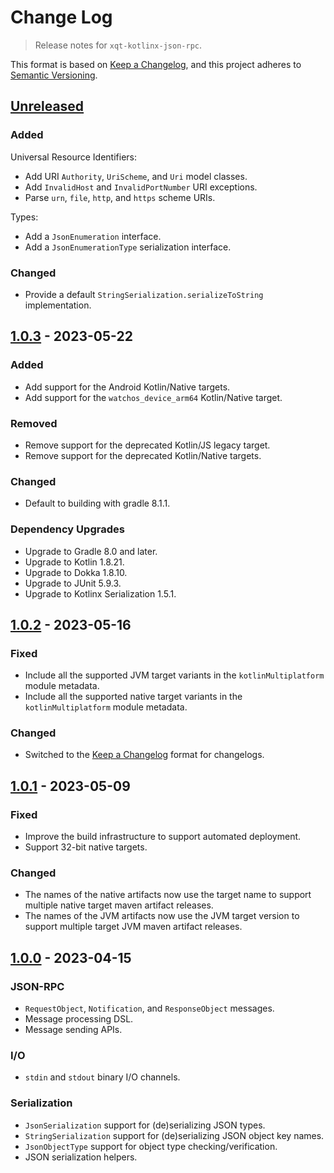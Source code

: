 # Change Log
> Release notes for `xqt-kotlinx-json-rpc`.

This format is based on [Keep a Changelog](https://keepachangelog.com/en/1.1.0/),
and this project adheres to [Semantic Versioning](https://semver.org/spec/v2.0.0.html).

## [Unreleased]

### Added

Universal Resource Identifiers:
- Add URI `Authority`, `UriScheme`, and `Uri` model classes.
- Add `InvalidHost` and `InvalidPortNumber` URI exceptions.
- Parse `urn`, `file`, `http`, and `https` scheme URIs.

Types:
- Add a `JsonEnumeration` interface.
- Add a `JsonEnumerationType` serialization interface.

### Changed

- Provide a default `StringSerialization.serializeToString` implementation.

## [1.0.3] - 2023-05-22

### Added

- Add support for the Android Kotlin/Native targets.
- Add support for the `watchos_device_arm64` Kotlin/Native target.

### Removed

- Remove support for the deprecated Kotlin/JS legacy target.
- Remove support for the deprecated Kotlin/Native targets.

### Changed

- Default to building with gradle 8.1.1.

### Dependency Upgrades

- Upgrade to Gradle 8.0 and later.
- Upgrade to Kotlin 1.8.21.
- Upgrade to Dokka 1.8.10.
- Upgrade to JUnit 5.9.3.
- Upgrade to Kotlinx Serialization 1.5.1.

## [1.0.2] - 2023-05-16

### Fixed

- Include all the supported JVM target variants in the `kotlinMultiplatform` module metadata.
- Include all the supported native target variants in the `kotlinMultiplatform` module metadata.

### Changed

- Switched to the [Keep a Changelog](https://keepachangelog.com/en/1.1.0/) format
  for changelogs.

## [1.0.1] - 2023-05-09

### Fixed

- Improve the build infrastructure to support automated deployment.
- Support 32-bit native targets.

### Changed

- The names of the native artifacts now use the target name to support multiple
  native target maven artifact releases.
- The names of the JVM artifacts now use the JVM target version to support
  multiple target JVM maven artifact releases.

## [1.0.0] - 2023-04-15

### JSON-RPC
- `RequestObject`, `Notification`, and `ResponseObject` messages.
- Message processing DSL.
- Message sending APIs.

### I/O
- `stdin` and `stdout` binary I/O channels.

### Serialization
- `JsonSerialization` support for (de)serializing JSON types.
- `StringSerialization` support for (de)serializing JSON object key names.
- `JsonObjectType` support for object type checking/verification.
- JSON serialization helpers.

[Unreleased]: https://github.com/rhdunn/xqt-kotlinx-json-rpc/compare/1.0.3...HEAD
[1.0.3]: https://github.com/rhdunn/xqt-kotlinx-json-rpc/compare/1.0.2...1.0.3
[1.0.2]: https://github.com/rhdunn/xqt-kotlinx-json-rpc/compare/1.0.1...1.0.2
[1.0.1]: https://github.com/rhdunn/xqt-kotlinx-json-rpc/compare/1.0.0...1.0.1
[1.0.0]: https://github.com/rhdunn/xqt-kotlinx-json-rpc/releases/tag/1.0.0
